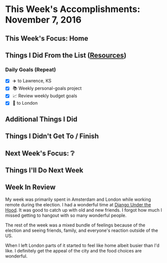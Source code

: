 # This Week's Accomplishments: November 7, 2016

## This Week's Focus: Home

## Things I Did From the List ([Resources](resources.md))

### Daily Goals (Repeat)

- [x] :airplane: to Lawrence, KS
- [x] :books: Weekly personal-goals project
- [x] :chart_with_upwards_trend: Review weekly budget goals
- [x] :train2: to London

## Additional Things I Did

## Things I Didn't Get To / Finish

## Next Week's Focus: :grey_question:

## Things I'll Do Next Week

## Week In Review

My week was primarily spent in Amsterdam and London while working remote during the election. I had a wonderful time at [Django Under the Hood](https://www.djangounderthehood.com/). It was good to catch up with old and new friends. I forgot how much I missed getting to hangout with so many wonderful people.

The rest of the week was a mixed bundle of feelings because of the election and seeing friends, family, and everyone's reaction outside of the US.

When I left London parts of it started to feel like home albeit busier than I'd like. I definitely get the appeal of the city and the food choices are wonderful.
